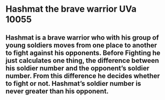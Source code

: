 # Hashmat the brave warrior UVa 10055

## Hashmat is a brave warrior who with his group of young soldiers moves from one place to another to fight against his opponents. Before Fighting he just calculates one thing, the difference between his soldier number and the opponent’s soldier number. From this difference he decides whether to fight or not. Hashmat’s soldier number is never greater than his opponent.

